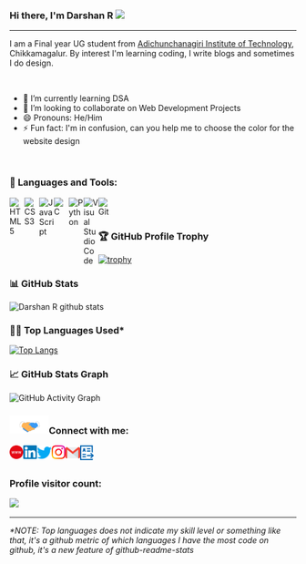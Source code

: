 ### Hi there, I'm Darshan R <img src="https://github.com/darshanr27/darshanr27/blob/master/Assets/Hi.gif" width="22px">

---

I am a Final year UG student from [Adichunchanagiri Institute of Technology](https://aitckm.in/), Chikkamagalur. By interest I'm learning coding, I write blogs and sometimes I do design. 

<br />

- 🌱 I’m currently learning DSA
- 👯 I’m looking to collaborate on Web Development Projects
- 😄 Pronouns: He/Him
- ⚡ Fun fact: I'm in confusion, can you help me to choose the color for the website design

<br />


### 🧰 Languages and Tools:

<img align="left" alt="HTML5" width="26px" src="https://github.com/darshanr27/darshanr27/blob/master/Assets/html.png" />
<img align="left" alt="CSS3" width="26px" src="https://github.com/darshanr27/darshanr27/blob/master/Assets/css.png" />
<img align="left" alt="JavaScript" width="26px" src="https://github.com/darshanr27/darshanr27/blob/master/Assets/javascript.png" />
<img align="left" alt="C" width="26px" src="https://github.com/darshanr27/darshanr27/blob/master/Assets/c.png" />
<img align="left" alt="Python" width="26px" src="https://github.com/darshanr27/darshanr27/blob/master/Assets/python.png" />
<img align="left" alt="Visual Studio Code" width="26px" src="https://github.com/darshanr27/darshanr27/blob/master/Assets/visual-studio-code.png" />
<img align="left" alt="Git" width="26px" src="https://github.com/darshanr27/darshanr27/blob/master/Assets/git.png" />

<br />
<br />


<!-- Profile Trophy -->
### 🏆 GitHub Profile Trophy
[![trophy](https://github-profile-trophy.vercel.app/?username=darshanr27)](https://github.com/ryo-ma/github-profile-trophy)


<!--   Stats -->
### 📊 GitHub Stats
![Darshan R github stats](https://github-readme-stats.vercel.app/api?username=darshanr27&theme=light&show_icons=true)
  
  
<!--   Top Languages Using -->
### 👨‍💻 Top Languages Used*
[![Top Langs](https://github-readme-stats.vercel.app/api/top-langs/?username=darshanr27&layout=compact)](https://github.com/darshanr27/github-readme-stats)


<!--   GitHub stats graph -->
### 📈 GitHub Stats Graph
 ![GitHub Activity Graph](https://activity-graph.herokuapp.com/graph?username=darshanr27)
  
  
### <img src="https://github.com/SatYu26/SatYu26/blob/master/Assets/Handshake.gif" height="32px">Connect with me:

  <a href="https://www.darshanr.me" target="_blank">
    <img align="left" alt="Darshan R | Portfolio" width="24px" src="https://github.com/SatYu26/SatYu26/blob/master/Assets/www.svg" />
  </a> &nbsp;&nbsp;
  <a href="https://www.linkedin.com/in/darshanr27/" target="_blank">
    <img align="left" alt="Darshan R | Linkedin" width="24px" src="https://github.com/SatYu26/SatYu26/blob/master/Assets/Linkedin.svg" />
  </a> &nbsp;&nbsp;
  <a href="https://twitter.com/darshan_r_27" target="_blank">
    <img align="left" alt="Darshan R | Twitter" width="26px" src="https://github.com/SatYu26/SatYu26/blob/master/Assets/Twitter.svg" />
  </a> &nbsp;&nbsp;
  <a href="https://www.instagram.com/darshan_r_27/" target="_blank">
    <img align="left" alt="Darshan R | Instagram" width="24px" src="https://github.com/SatYu26/SatYu26/blob/master/Assets/Instagram.svg" />
  </a> &nbsp;&nbsp;
  <a href="mailto:darshandarsh27blr@gmail.com" target="_blank">
    <img align="left" alt="Darshan R | Gmail" width="26px" src="https://github.com/SatYu26/SatYu26/blob/master/Assets/Gmail.svg" />
  </a>
  <a href="https://drive.google.com/file/d/1itefnCEZFZ0BCqiLgnveoP2nT7ImZjzv/view?usp=sharing">
    <img align="left" alt="Darshan R | Resume" width="24px" src="https://github.com/SatYu26/SatYu26/blob/master/Assets/resume.png" />
  </a> &nbsp;&nbsp;

<br />
<br />

### Profile visitor count:

<!-- retro visitor counter -->  
<p align="left">   
  <img src="https://profile-counter.glitch.me/darshanr27/count.svg" />  
</p>

  ---
  *\*NOTE: Top languages does not indicate my skill level or something like that, it's a github metric of which languages I have the most code on github, it's a new feature of github-readme-stats*
  

<!--
[twitter]: https://twitter.com/darshan_r_27
[instagram]: https://instagram.com/darshan_r_27
[linkedin]: https://linkedin.com/in/darshanr27
-->

